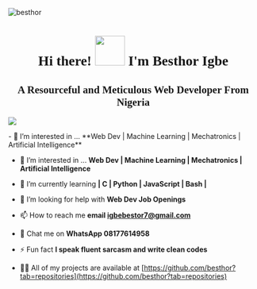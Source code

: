<p align="left"> <img src="https://komarev.com/ghpvc/?username=besthor&label=Profile%20views&color=0e75b6&style=flat" alt="besthor" /> </p>
<h1 style="font-family:script;" align="center"> Hi there! <img src="https://github.com/TheDudeThatCode/TheDudeThatCode/blob/master/Assets/Hi.gif" width="60px">
  I'm Besthor Igbe </h1>
<h2 style="font-family:script;" align="center"> A Resourceful and Meticulous Web Developer From Nigeria </h2>

![](https://media.tenor.com/whgQwNlVvNkAAAAi/xero-code.gif)
<div aign="right">
- 👀  I’m interested in ... **Web Dev | Machine Learning | Mechatronics | Artificial Intelligence**

- 👀  I’m interested in ... **Web Dev | Machine Learning | Mechatronics | Artificial Intelligence**

- 🌱  I’m currently learning **| C | Python | JavaScript | Bash |**

- 🤝  I’m looking for help with **Web Dev Job Openings**

- 📫  How to reach me **email igbebestor7@gmail.com**

- 💬  Chat me on      **WhatsApp 08177614958**

- ⚡ Fun fact **I speak fluent sarcasm and write clean codes**

- 👨‍💻 All of my projects are available at [https://github.com/besthor?tab=repositories](https://github.com/besthor?tab=repositories)
<h2 align="center"></h2>
</div>

<div align="right>
            <p>- 👀  I’m interested in ... **Web Dev | Machine Learning | Mechatronics | Artificial Intelligence**<p/>
            <p>- 👀  I’m interested in ... **Web Dev | Machine Learning | Mechatronics | Artificial Intelligence**</p>
            <p>- 🌱  I’m currently learning **| C | Python | JavaScript | Bash |**</p>
            <p>- 🤝  I’m looking for help with **Web Dev Job Openings**</p></div>
            



















































<!---
besthor/besthor is a ✨ special ✨ repository because its `README.md` (this file) appears on your GitHub profile.
You can click the Preview link to take a look at your changes.
--->
